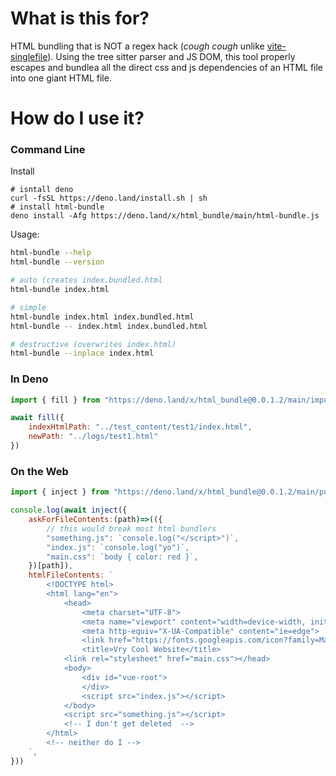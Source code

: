 # What is this for?

HTML bundling that is NOT a regex hack (*cough cough* unlike [vite-singlefile](https://github.com/richardtallent/vite-plugin-singlefile/blob/ae4368c365d5034a9ff4037a71a1046ecf56b132/src/index.ts#L28)). Using the tree sitter parser and JS DOM, this tool properly escapes and bundlea all the direct css and js dependencies of an HTML file into one giant HTML file.

# How do I use it?

### Command Line

Install

```shell
# isntall deno
curl -fsSL https://deno.land/install.sh | sh
# install html-bundle
deno install -Afg https://deno.land/x/html_bundle/main/html-bundle.js
```

Usage:
```sh
html-bundle --help
html-bundle --version

# auto (creates index.bundled.html
html-bundle index.html

# simple
html-bundle index.html index.bundled.html
html-bundle -- index.html index.bundled.html

# destructive (overwrites index.html)
html-bundle --inplace index.html
```

### In Deno

```js
import { fill } from "https://deno.land/x/html_bundle@0.0.1.2/main/impure_api.js"

await fill({
    indexHtmlPath: "../test_content/test1/index.html",
    newPath: "../logs/test1.html"
})
```

### On the Web

```js
import { inject } from "https://deno.land/x/html_bundle@0.0.1.2/main/pure_api.js"

console.log(await inject({
    askForFileContents:(path)=>(({
        // this would break most html bundlers
        "something.js": `console.log("</script>")`,
        "index.js": `console.log("yo")`,
        "main.css": `body { color: red }`,
    })[path]),
    htmlFileContents: `
        <!DOCTYPE html>
        <html lang="en">
            <head>
                <meta charset="UTF-8">
                <meta name="viewport" content="width=device-width, initial-scale=1.0">
                <meta http-equiv="X-UA-Compatible" content="ie=edge">
                <link href="https://fonts.googleapis.com/icon?family=Material+Icons" rel="stylesheet">
                <title>Vry Cool Website</title>
            <link rel="stylesheet" href="main.css"></head>
            <body>
                <div id="vue-root">
                </div>
                <script src="index.js"></script>
            </body>
            <script src="something.js"></script>
            <!-- I don't get deleted  -->
        </html>
        <!-- neither do I -->
    `, 
}))
```

